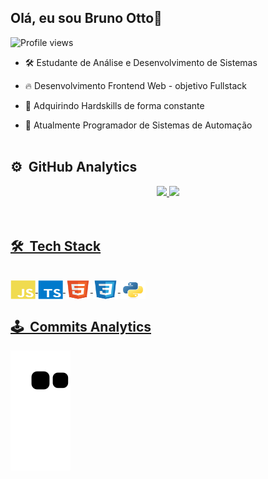 ## Olá, eu sou Bruno Otto👋
<p align="left"> <img src="https://komarev.com/ghpvc/?username=brunocotto&color=yellow" alt="Profile views" /> </p>

- 🛠 Estudante de Análise e Desenvolvimento de Sistemas
 
- 🔥 Desenvolvimento Frontend Web - objetivo Fullstack 

- 🎯 Adquirindo Hardskills de forma constante

- 💼 Atualmente Programador de Sistemas de Automação
<br><br>

## ⚙️ &nbsp;GitHub Analytics
<div align="center">
  <a href="https://github.com/brunocotto">
  <img height="180em" src="https://github-readme-stats.vercel.app/api?username=brunocotto&show_icons=true&theme=vision-friendly-dark&include_all_commits=true&count_private=true"/>
  <img height="180em" src="https://github-readme-stats.vercel.app/api/top-langs/?username=brunocotto&layout=compact&langs_count=7&theme=vision-friendly-dark"/>
</div>
 <br><br>

## 🛠 &nbsp;Tech Stack
<div style="display: inline_block"><br>
  <img align="center" alt="Bruno-Js" height="30" width="40" src="https://raw.githubusercontent.com/devicons/devicon/master/icons/javascript/javascript-plain.svg">
  <img align="center" alt="Bruno-Ts" height="30" width="40" src="https://raw.githubusercontent.com/devicons/devicon/master/icons/typescript/typescript-plain.svg">
  <img align="center" alt="Bruno-HTML" height="30" width="40" src="https://raw.githubusercontent.com/devicons/devicon/master/icons/html5/html5-original.svg">
  <img align="center" alt="Bruno-CSS" height="30" width="40" src="https://raw.githubusercontent.com/devicons/devicon/master/icons/css3/css3-original.svg">
  <img align="center" alt="Bruno-Python" height="30" width="40" src="https://raw.githubusercontent.com/devicons/devicon/master/icons/python/python-original.svg">
</div>
  
## 🕹️ &nbsp;Commits Analytics 
<div> 
  
  ![Snake animation](https://github.com/brunocotto/brunocotto/blob/output/github-contribution-grid-snake.svg)
  
</div>
